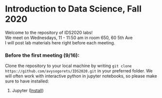 # Introduction to Data Science, Fall 2020

Welcome to the repository of IDS2020 labs!  
We meet on Wednesdays, 11 - 11:50 am in room 650, 60 5th Ave  
I will post lab materials here right before each meeting.

### Before the first meeting (9/16):
Clone the repository to your local machine by writing ```git clone https://github.com/avysogorets/IDS2020.git``` in your preferred folder.
We will often work with interactive python in jupyter notebooks, so please make sure to have installed:
 1. Jupyter ([Install](https://jupyter.org/install))

